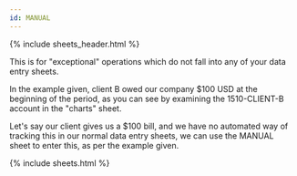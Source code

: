 ```yaml
---
id: MANUAL
---
```


{% include sheets_header.html %}

This is for "exceptional" operations which do not fall into any of your data entry sheets.

In the example given, client B owed our company $100 USD at the beginning of the period, as you can see by examining the 1510-CLIENT-B account in the "charts" sheet.

Let's say our client gives us a $100 bill, and we have no automated way of tracking this in our normal data entry sheets, we can use the MANUAL sheet to enter this, as per the example given.

{% include sheets.html %}
